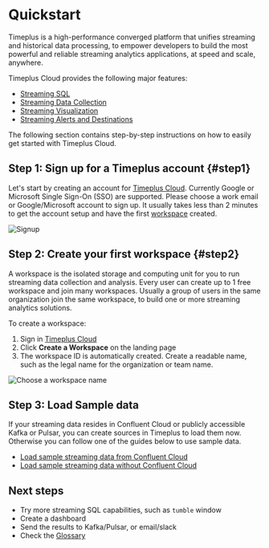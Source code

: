 # Quickstart

Timeplus is a high-performance converged platform that unifies streaming and historical data processing, to empower developers to build the most powerful and reliable streaming analytics applications, at speed and scale, anywhere. 

Timeplus Cloud provides the following major features:

* [Streaming SQL](query-syntax)
* [Streaming Data Collection](ingestion)
* [Streaming Visualization](viz)
* [Streaming Alerts and Destinations](destination)

The following section contains step-by-step instructions on how to easily get started with Timeplus Cloud.

## Step 1: Sign up for a Timeplus account {#step1}

Let's start by creating an account for [Timeplus Cloud](https://timeplus.cloud). Currently Google or Microsoft Single Sign-On (SSO) are supported. Please choose a work email or Google/Microsoft account to sign up. It usually takes less than 2 minutes to get the account setup and have the first [workspace](glossary#workspace) created.

![Signup](/img/signup_screen.png)

## Step 2: Create your first workspace {#step2}

A workspace is the isolated storage and computing unit for you to run streaming data collection and analysis. Every user can create up to 1 free workspace and join many workspaces. Usually a group of users in the same organization join the same workspace, to build one or more streaming analytics solutions.

To create a workspace:

1. Sign in [Timeplus Cloud](https://timeplus.cloud)
2. Click **Create a Workspace** on the landing page
3. The workspace ID is automatically created. Create a readable name, such as the legal name for the organization or team name.

![Choose a workspace name](/img/workspace_name.png)



## Step 3: Load Sample data

If your streaming data resides in Confluent Cloud or publicly accessible Kafka or Pulsar, you can create sources in Timeplus to load them now. Otherwise you can follow one of the guides below to use sample data.

* [Load sample streaming data from Confluent Cloud](quickstart-confluent)
* [Load sample streaming data without Confluent Cloud](quickstart-sample)

## Next steps

* Try more streaming SQL capabilities, such as `tumble` window
* Create a dashboard
* Send the results to Kafka/Pulsar, or email/slack
* Check the [Glossary](glossary)

